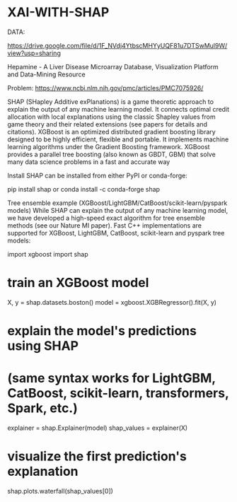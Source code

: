 # XAI-WITH-SHAP

DATA:

https://drive.google.com/file/d/1F_NVdj4YtbscMHYyUQF81u7DTSwMul9W/view?usp=sharing

Hepamine - A Liver Disease Microarray Database, Visualization Platform and Data-Mining Resource

Problem:
https://www.ncbi.nlm.nih.gov/pmc/articles/PMC7075926/

SHAP (SHapley Additive exPlanations) is a game theoretic approach to explain the output of any machine learning model. It connects optimal credit allocation with local explanations using the classic Shapley values from game theory and their related extensions (see papers for details and citations).
XGBoost is an optimized distributed gradient boosting library designed to be highly efficient, flexible and portable. It implements machine learning algorithms under the Gradient Boosting framework. XGBoost provides a parallel tree boosting (also known as GBDT, GBM) that solve many data science problems in a fast and accurate way


Install
SHAP can be installed from either PyPI or conda-forge:

pip install shap
or
conda install -c conda-forge shap

Tree ensemble example (XGBoost/LightGBM/CatBoost/scikit-learn/pyspark models)
While SHAP can explain the output of any machine learning model, we have developed a high-speed exact algorithm for tree ensemble methods (see our Nature MI paper). Fast C++ implementations are supported for XGBoost, LightGBM, CatBoost, scikit-learn and pyspark tree models:

import xgboost
import shap

# train an XGBoost model
X, y = shap.datasets.boston()
model = xgboost.XGBRegressor().fit(X, y)

# explain the model's predictions using SHAP
# (same syntax works for LightGBM, CatBoost, scikit-learn, transformers, Spark, etc.)
explainer = shap.Explainer(model)
shap_values = explainer(X)

# visualize the first prediction's explanation
shap.plots.waterfall(shap_values[0])
